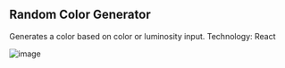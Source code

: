 ## Random Color Generator

Generates a color based on color or luminosity input.
Technology: React


![image](https://user-images.githubusercontent.com/108671602/198983142-041c6930-3f1f-45e2-b750-c874b1dccf6b.png)
